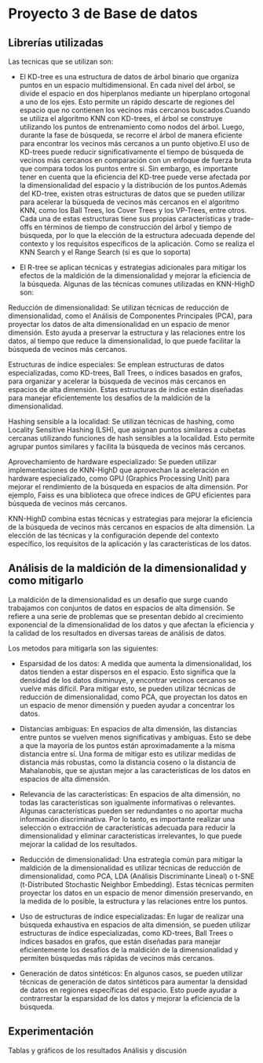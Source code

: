 # Proyecto 3 de Base de datos
## Librerías utilizadas
Las tecnicas que se utilizan son:
- El KD-tree es una estructura de datos de árbol binario que organiza puntos en un espacio multidimensional. En cada nivel del árbol, se divide el espacio en dos hiperplanos mediante un hiperplano ortogonal a uno de los ejes. Esto permite un rápido descarte de regiones del espacio que no contienen los vecinos más cercanos buscados.Cuando se utiliza el algoritmo KNN con KD-trees, el árbol se construye utilizando los puntos de entrenamiento como nodos del árbol. Luego, durante la fase de búsqueda, se recorre el árbol de manera eficiente para encontrar los vecinos más cercanos a un punto objetivo.El uso de KD-trees puede reducir significativamente el tiempo de búsqueda de vecinos más cercanos en comparación con un enfoque de fuerza bruta que compara todos los puntos entre sí. Sin embargo, es importante tener en cuenta que la eficiencia del KD-tree puede verse afectada por la dimensionalidad del espacio y la distribución de los puntos.Además del KD-tree, existen otras estructuras de datos que se pueden utilizar para acelerar la búsqueda de vecinos más cercanos en el algoritmo KNN, como los Ball Trees, los Cover Trees y los VP-Trees, entre otros. Cada una de estas estructuras tiene sus propias características y trade-offs en términos de tiempo de construcción del árbol y tiempo de búsqueda, por lo que la elección de la estructura adecuada depende del contexto y los requisitos específicos de la aplicación.
Como se realiza el KNN Search y el Range Search (si es que lo soporta)

- El R-tree se aplican técnicas y estrategias adicionales para mitigar los efectos de la maldición de la dimensionalidad y mejorar la eficiencia de la búsqueda. Algunas de las técnicas comunes utilizadas en KNN-HighD son:

Reducción de dimensionalidad: Se utilizan técnicas de reducción de dimensionalidad, como el Análisis de Componentes Principales (PCA), para proyectar los datos de alta dimensionalidad en un espacio de menor dimensión. Esto ayuda a preservar la estructura y las relaciones entre los datos, al tiempo que reduce la dimensionalidad, lo que puede facilitar la búsqueda de vecinos más cercanos.

Estructuras de índice especiales: Se emplean estructuras de datos especializadas, como KD-trees, Ball Trees, o índices basados en grafos, para organizar y acelerar la búsqueda de vecinos más cercanos en espacios de alta dimensión. Estas estructuras de índice están diseñadas para manejar eficientemente los desafíos de la maldición de la dimensionalidad.

Hashing sensible a la localidad: Se utilizan técnicas de hashing, como Locality Sensitive Hashing (LSH), que asignan puntos similares a cubetas cercanas utilizando funciones de hash sensibles a la localidad. Esto permite agrupar puntos similares y facilita la búsqueda de vecinos más cercanos.

Aprovechamiento de hardware especializado: Se pueden utilizar implementaciones de KNN-HighD que aprovechan la aceleración en hardware especializado, como GPU (Graphics Processing Unit) para mejorar el rendimiento de la búsqueda en espacios de alta dimensión. Por ejemplo, Faiss es una biblioteca que ofrece índices de GPU eficientes para búsqueda de vecinos más cercanos.

KNN-HighD combina estas técnicas y estrategias para mejorar la eficiencia de la búsqueda de vecinos más cercanos en espacios de alta dimensión. La elección de las técnicas y la configuración depende del contexto específico, los requisitos de la aplicación y las características de los datos.
## Análisis de la maldición de la dimensionalidad y como mitigarlo
La maldición de la dimensionalidad es un desafío que surge cuando trabajamos con conjuntos de datos en espacios de alta dimensión. Se refiere a una serie de problemas que se presentan debido al crecimiento exponencial de la dimensionalidad de los datos y que afectan la eficiencia y la calidad de los resultados en diversas tareas de análisis de datos.

Los metodos para mitigarla son las siguientes:
- Esparsidad de los datos: A medida que aumenta la dimensionalidad, los datos tienden a estar dispersos en el espacio. Esto significa que la densidad de los datos disminuye, y encontrar vecinos cercanos se vuelve más difícil. Para mitigar esto, se pueden utilizar técnicas de reducción de dimensionalidad, como PCA, que proyectan los datos en un espacio de menor dimensión y pueden ayudar a concentrar los datos.

- Distancias ambiguas: En espacios de alta dimensión, las distancias entre puntos se vuelven menos significativas y ambiguas. Esto se debe a que la mayoría de los puntos están aproximadamente a la misma distancia entre sí. Una forma de mitigar esto es utilizar medidas de distancia más robustas, como la distancia coseno o la distancia de Mahalanobis, que se ajustan mejor a las características de los datos en espacios de alta dimensión.

- Relevancia de las características: En espacios de alta dimensión, no todas las características son igualmente informativas o relevantes. Algunas características pueden ser redundantes o no aportar mucha información discriminativa. Por lo tanto, es importante realizar una selección o extracción de características adecuada para reducir la dimensionalidad y eliminar características irrelevantes, lo que puede mejorar la calidad de los resultados.

- Reducción de dimensionalidad: Una estrategia común para mitigar la maldición de la dimensionalidad es utilizar técnicas de reducción de dimensionalidad, como PCA, LDA (Análisis Discriminante Lineal) o t-SNE (t-Distributed Stochastic Neighbor Embedding). Estas técnicas permiten proyectar los datos en un espacio de menor dimensión preservando, en la medida de lo posible, la estructura y las relaciones entre los puntos.

- Uso de estructuras de índice especializadas: En lugar de realizar una búsqueda exhaustiva en espacios de alta dimensión, se pueden utilizar estructuras de índice especializadas, como KD-trees, Ball Trees o índices basados en grafos, que están diseñadas para manejar eficientemente los desafíos de la maldición de la dimensionalidad y permiten búsquedas más rápidas de vecinos más cercanos.

- Generación de datos sintéticos: En algunos casos, se pueden utilizar técnicas de generación de datos sintéticos para aumentar la densidad de datos en regiones específicas del espacio. Esto puede ayudar a contrarrestar la esparsidad de los datos y mejorar la eficiencia de la búsqueda.
## Experimentación
Tablas y gráficos de los resultados
Análisis y discusión
